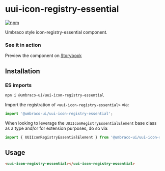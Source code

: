 # uui-icon-registry-essential

[![npm](https://img.shields.io/npm/v/@umbraco-ui/uui-icon-registry-essential?logoColor=%231B264F)](https://www.npmjs.com/package/@umbraco-ui/uui-icon-registry-essential)

Umbraco style icon-registry-essential component.

### See it in action

Preview the component on [Storybook](https://uui.umbraco.com/?path=/story/uui-icon-registry-essential)

## Installation

### ES imports

```zsh
npm i @umbraco-ui/uui-icon-registry-essential
```

Import the registration of `<uui-icon-registry-essential>` via:

```javascript
import '@umbraco-ui/uui-icon-registry-essential';
```

When looking to leverage the `UUIIconRegistryEssentialElement` base class as a type and/or for extension purposes, do so via:

```javascript
import { UUIIconRegistryEssentialElement } from '@umbraco-ui/uui-icon-registry-essential';
```

## Usage

```html
<uui-icon-registry-essential></uui-icon-registry-essential>
```
